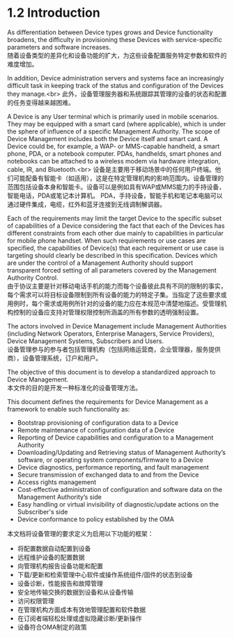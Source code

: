 # 1.2 Introduction

As differentiation between Device types grows and Device functionality broadens, the difficulty in provisioning these Devices with service-specific parameters and software increases.<br/>
随着设备类型的差异化和设备功能的扩大，为这些设备配置服务特定参数和软件的难度增加。

In addition, Device administration servers and systems face an increasingly difficult task in keeping track of the status and configuration of the Devices they manage.<br\>
此外，设备管理服务器和系统跟踪其管理的设备的状态和配置的任务变得越来越困难。

A Device is any User terminal which is primarily used in mobile scenarios. They may be equipped with a smart card (where applicable), which is under the sphere of influence of a specific Management Authority. The scope of Device Management includes both the Device itself and smart card. A Device could be, for example, a WAP- or MMS-capable handheld, a smart phone, PDA, or a notebook computer. PDAs, handhelds, smart phones and notebooks can be attached to a wireless modem via hardware integration, cable, IR, and Bluetooth.<br\>
设备是主要用于移动场景中的任何用户终端。他们可能配备有智能卡（如适用），这是在特定管理机构的影响范围内。设备管理的范围包括设备本身和智能卡。设备可以是例如具有WAP或MMS能力的手持设备，智能电话，PDA或笔记本计算机。 PDA，手持设备，智能手机和笔记本电脑可以通过硬件集成，电缆，红外和蓝牙连接到无线调制解调器。

Each of the requirements may limit the target Device to the specific subset of capabilities of a Device considering the fact that each of the Devices has different constraints from each other due mainly to capabilities in particular for mobile phone handset. When such requirements or use cases are specified, the capabilities of Device(s) that each requirement or use case is targeting should clearly be described in this specification. Devices which are under the control of a Management Authority should support transparent forced setting of all parameters covered by the Management Authority Control.<br/>
由于协议主要是针对移动电话手机的能力而每个设备彼此具有不同的限制的事实，每个需求可以将目标设备限制到所有设备的能力的特定子集。当指定了这些要求或用例时，每个需求或用例所针对的设备的能力应在本规范中清楚地描述。受管理机构控制的设备应支持对管理权限控制所涵盖的所有参数的透明强制设置。

The actors involved in Device Management include Management Authorities (including Network Operators, Enterprise Managers, Service Providers), Device Management Systems, Subscribers and Users.<br/>
设备管理参与的参与者包括管理机构（包括网络运营商，企业管理器，服务提供商），设备管理系统，订户和用户。

The objective of this document is to develop a standardized approach to Device Management.<br/>
本文件的目的是开发一种标准化的设备管理方法。

This document defines the requirements for Device Management as a framework to enable such functionality as:
* Bootstrap provisioning of configuration data to a Device
* Remote maintenance of configuration data of a Device
* Reporting of Device capabilities and configuration to a Management Authority
* Downloading/Updating and Retrieving status of Management Authority’s software, or operating system components/firmware to a Device
* Device diagnostics, performance reporting, and fault management
* Secure transmission of exchanged data to and from the Device
* Access rights management
* Cost-effective administration of configuration and software data on the Management Authority’s side
* Easy handling or virtual invisibility of diagnostic/update actions on the Subscriber's side
* Device conformance to policy established by the OMA

本文档将设备管理的要求定义为启用以下功能的框架：
* 将配置数据自动配置到设备
* 远程维护设备的配置数据
* 向管理机构报告设备功能和配置
* 下载/更新和检索管理中心软件或操作系统组件/固件的状态到设备
* 设备诊断，性能报告和故障管理
* 安全地传输交换的数据到设备和从设备传输
* 访问权限管理
* 在管理机构方面成本有效地管理配置和软件数据
* 在订阅者端轻松处理或虚拟隐藏诊断/更新操作
* 设备符合OMA制定的政策

